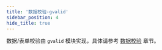 ```yaml
---
title: '数据校验-gvalid'
sidebar_position: 4
hide_title: true
---
```


数据/表单校验由 `gvalid` 模块实现，具体请参考 [数据校验](output/goframe-v2.0-md/核心组件-重点/数据校验) 章节。